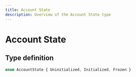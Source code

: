 ```yaml
---
title: Account State
description: Overview of the Account State type
---
```


# Account State

## Type definition

```ts
enum AccountState { Uninitialized, Initialized, Frozen }
```